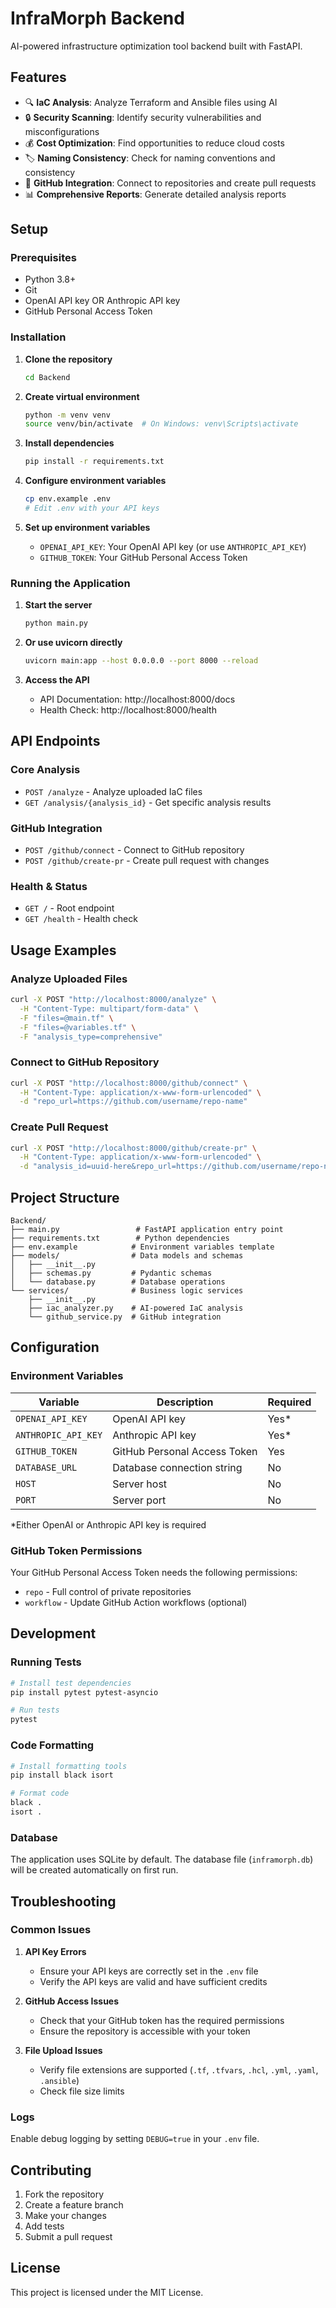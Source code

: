 # InfraMorph Backend

AI-powered infrastructure optimization tool backend built with FastAPI.

## Features

- 🔍 **IaC Analysis**: Analyze Terraform and Ansible files using AI
- 🔒 **Security Scanning**: Identify security vulnerabilities and misconfigurations
- 💰 **Cost Optimization**: Find opportunities to reduce cloud costs
- 🏷️ **Naming Consistency**: Check for naming conventions and consistency
- 🔗 **GitHub Integration**: Connect to repositories and create pull requests
- 📊 **Comprehensive Reports**: Generate detailed analysis reports

## Setup

### Prerequisites

- Python 3.8+
- Git
- OpenAI API key OR Anthropic API key
- GitHub Personal Access Token

### Installation

1. **Clone the repository**
   ```bash
   cd Backend
   ```

2. **Create virtual environment**
   ```bash
   python -m venv venv
   source venv/bin/activate  # On Windows: venv\Scripts\activate
   ```

3. **Install dependencies**
   ```bash
   pip install -r requirements.txt
   ```

4. **Configure environment variables**
   ```bash
   cp env.example .env
   # Edit .env with your API keys
   ```

5. **Set up environment variables**
   - `OPENAI_API_KEY`: Your OpenAI API key (or use `ANTHROPIC_API_KEY`)
   - `GITHUB_TOKEN`: Your GitHub Personal Access Token

### Running the Application

1. **Start the server**
   ```bash
   python main.py
   ```

2. **Or use uvicorn directly**
   ```bash
   uvicorn main:app --host 0.0.0.0 --port 8000 --reload
   ```

3. **Access the API**
   - API Documentation: http://localhost:8000/docs
   - Health Check: http://localhost:8000/health

## API Endpoints

### Core Analysis

- `POST /analyze` - Analyze uploaded IaC files
- `GET /analysis/{analysis_id}` - Get specific analysis results

### GitHub Integration

- `POST /github/connect` - Connect to GitHub repository
- `POST /github/create-pr` - Create pull request with changes

### Health & Status

- `GET /` - Root endpoint
- `GET /health` - Health check

## Usage Examples

### Analyze Uploaded Files

```bash
curl -X POST "http://localhost:8000/analyze" \
  -H "Content-Type: multipart/form-data" \
  -F "files=@main.tf" \
  -F "files=@variables.tf" \
  -F "analysis_type=comprehensive"
```

### Connect to GitHub Repository

```bash
curl -X POST "http://localhost:8000/github/connect" \
  -H "Content-Type: application/x-www-form-urlencoded" \
  -d "repo_url=https://github.com/username/repo-name"
```

### Create Pull Request

```bash
curl -X POST "http://localhost:8000/github/create-pr" \
  -H "Content-Type: application/x-www-form-urlencoded" \
  -d "analysis_id=uuid-here&repo_url=https://github.com/username/repo-name&branch_name=optimization"
```

## Project Structure

```
Backend/
├── main.py                 # FastAPI application entry point
├── requirements.txt        # Python dependencies
├── env.example            # Environment variables template
├── models/                # Data models and schemas
│   ├── __init__.py
│   ├── schemas.py         # Pydantic schemas
│   └── database.py        # Database operations
└── services/              # Business logic services
    ├── __init__.py
    ├── iac_analyzer.py    # AI-powered IaC analysis
    └── github_service.py  # GitHub integration
```

## Configuration

### Environment Variables

| Variable | Description | Required |
|----------|-------------|----------|
| `OPENAI_API_KEY` | OpenAI API key | Yes* |
| `ANTHROPIC_API_KEY` | Anthropic API key | Yes* |
| `GITHUB_TOKEN` | GitHub Personal Access Token | Yes |
| `DATABASE_URL` | Database connection string | No |
| `HOST` | Server host | No |
| `PORT` | Server port | No |

*Either OpenAI or Anthropic API key is required

### GitHub Token Permissions

Your GitHub Personal Access Token needs the following permissions:
- `repo` - Full control of private repositories
- `workflow` - Update GitHub Action workflows (optional)

## Development

### Running Tests

```bash
# Install test dependencies
pip install pytest pytest-asyncio

# Run tests
pytest
```

### Code Formatting

```bash
# Install formatting tools
pip install black isort

# Format code
black .
isort .
```

### Database

The application uses SQLite by default. The database file (`inframorph.db`) will be created automatically on first run.

## Troubleshooting

### Common Issues

1. **API Key Errors**
   - Ensure your API keys are correctly set in the `.env` file
   - Verify the API keys are valid and have sufficient credits

2. **GitHub Access Issues**
   - Check that your GitHub token has the required permissions
   - Ensure the repository is accessible with your token

3. **File Upload Issues**
   - Verify file extensions are supported (`.tf`, `.tfvars`, `.hcl`, `.yml`, `.yaml`, `.ansible`)
   - Check file size limits

### Logs

Enable debug logging by setting `DEBUG=true` in your `.env` file.

## Contributing

1. Fork the repository
2. Create a feature branch
3. Make your changes
4. Add tests
5. Submit a pull request

## License

This project is licensed under the MIT License. 